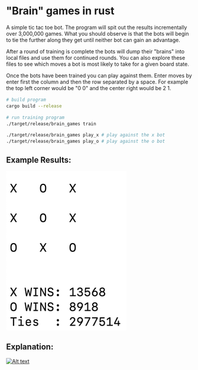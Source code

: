 # "Brain" games in rust

A simple tic tac toe bot.
The program will spit out the results incrementally over 3,000,000 games.
What you should observe is that the bots will begin to tie the further along they get until neither bot can gain an advantage.

After a round of training is complete the bots will dump their "brains" into local files and use them for continued rounds. You can also explore these files to see which moves a bot is most likely to take for a given board state.

Once the bots have been trained you can play against them. Enter moves by enter first the column and then the row separated by a space. For example the top left corner would be "0 0" and the center right would be 2 1.

```BASH
# build program
cargo build --release
```

```BASH
# run training program
./target/release/brain_games train
```

```BASH
./target/release/brain_games play_x # play against the x bot
./target/release/brain_games play_o # play against the o bot
```

## Example Results:

![Results Image](/images/game-results.png)

## Explanation:

[![Alt text](https://img.youtube.com/vi/R9c-_neaxeU/0.jpg)](https://www.youtube.com/watch?v=R9c-_neaxeU)
